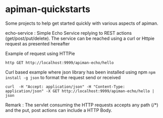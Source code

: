 apiman-quickstarts
==================

Some projects to help get started quickly with various aspects of apiman.

echo-service : Simple Echo Service replying to REST actions (get/post/put/delete). The service can be reached using a curl or Httpie request as presented hereafter

Example of request using HTTPie

```
http GET http://localhost:9999/apiman-echo/hello
``` 

Curl based example where json library has been installed using npm `npm install -g json` to format the request send or received

```
curl  -H "Accept: application/json" -H "Content-Type: application/json" -X GET http://localhost:9999/apiman-echo/hello | json

```

Remark : The servlet consuming the HTTP requests accepts any path (/*) and the put, post actions can include a HTTP Body.
